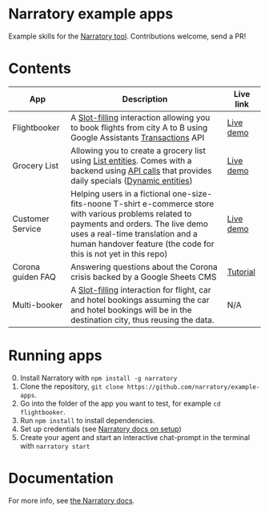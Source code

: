 # Narratory example apps

Example skills for the [Narratory tool](https://narratory.io/). Contributions welcome, send a PR!

# Contents

App      | Description  | Live link
--------------|----------------|-----------
Flightbooker  | A [Slot-filling](https://narratory.io/docs/slot-filling) interaction allowing you to book flights from city A to B using Google Assistants [Transactions](https://narratory.io/docs/transactions) API | [Live demo](https://flightbooker.examples.narratory.io/)
Grocery List  | Allowing you to create a grocery list using [List entities](https://narratory.io/docs/nlu). Comes with a backend using [API calls](https://narratory.io/docs/advanced-turns#dynamicbotturns---calling-apis-in-botturns) that provides daily specials ([Dynamic entities](https://narratory.io/docs/nlu#populating-entities-dynamically))| [Live demo](https://grocerylist.examples.narratory.io/)
Customer Service  | Helping users in a fictional one-size-fits-noone T-shirt e-commerce store with various problems related to payments and orders. The live demo uses a real-time translation and a human handover feature (the code for this is not yet in this repo) | [Live demo](http://demos.narratory.io/)
Corona guiden FAQ | Answering questions about the Corona crisis backed by a Google Sheets CMS | [Tutorial](https://narratory.io/docs/tutorial-faq-google-sheets)
Multi-booker | A [Slot-filling](https://narratory.io/docs/slot-filling) interaction for flight, car and hotel bookings assuming the car and hotel bookings will be in the destination city, thus reusing the data. | N/A

# Running apps
0. Install Narratory with `npm install -g narratory`
1. Clone the repository, `git clone https://github.com/narratory/example-apps`.
2. Go into the folder of the app you want to test, for example `cd flightbooker`.
3. Run `npm install` to install dependencies.
4. Set up credentials (see [Narratory docs on setup](https://narratory.io/docs/setup))
5. Create your agent and start an interactive chat-prompt in the terminal with `narratory start`

# Documentation
For more info, see [the Narratory docs](https://narratory.io/).

